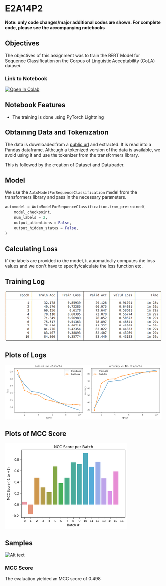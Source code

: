 # E2A14P2

**Note: only code changes/major additional codes are shown. For complete code, please see the accompanying notebooks**

## Objectives
The objectives of this assignment was to train the BERT Model for Sequence Classification on the Corpus of Linguistic Acceptability (CoLA) dataset.

### Link to Notebook

[![Open In Colab](https://colab.research.google.com/assets/colab-badge.svg)](https://colab.research.google.com/github/payne101/E_14_2/blob/main/E_14_2.ipynb)


## Notebook Features
- The training is done using PyTorch Lightning

## Obtaining Data and Tokenization
The data is downloaded from a [public url](https://nyu-mll.github.io/CoLA/cola_public_1.1.zip) and extracted. It is read into a Pandas dataframe. Although a tokenized version of the data is available, we avoid using it and use the tokenizer from the transformers library.

This is followed by the creation of Dataset and Dataloader.

## Model

We use the `AutoModelForSequenceClassification` model from the transformers library and pass in the necessary parameters.

```python
automodel = AutoModelForSequenceClassification.from_pretrained(
    model_checkpoint, 
    num_labels = 2, 
    output_attentions = False, 
    output_hidden_states = False,
)
```
## Calculating Loss
If the labels are provided to the model, it automatically computes the loss values and we don't have to specify/calculate the loss function etc.


## Training Log
![Alt text](logs2.png)

## Plots of Logs
![Alt text](plots2.png)

## Plots of MCC Score
![Alt text](mcc2.png)

## Samples
![Alt text](samples2.png)

### MCC Score
The evaluation yielded an MCC score of 0.498